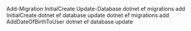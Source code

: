 Add-Migration InitialCreate
Update-Database
dotnet ef migrations add InitialCreate
dotnet ef database update
dotnet ef migrations add AddDateOfBirthToUser
dotnet ef database update
